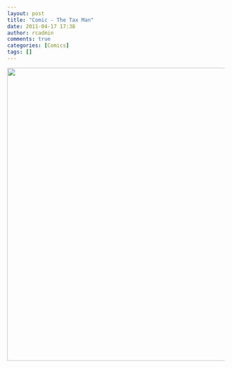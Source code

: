 ```yaml
---
layout: post
title: "Comic - The Tax Man"
date: 2011-04-17 17:38
author: rcadmin
comments: true
categories: [Comics]
tags: []
---
```

<a href="http://bitsmack.com/wp/2011/04/17/comic-the-tax-man/"><img src="http://bitsmack.com/wp/wp-content/uploads/2011/04/20110417.jpg" alt="" title="Now if you'll excuse me I have to boot up Tax Avenger 83 on my Commodore 64" width="680" height="680" class="alignnone size-full wp-image-2172" /></a>
